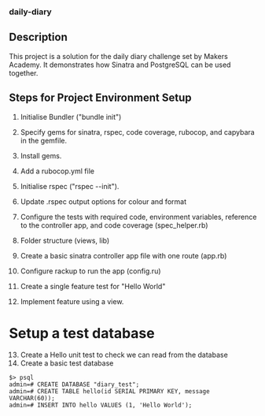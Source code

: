 ### daily-diary

## Description

This project is a solution for the daily diary challenge set by Makers Academy. It demonstrates how Sinatra and PostgreSQL can be used together.

## Steps for Project Environment Setup

1) Initialise Bundler ("bundle init")
2) Specify gems for sinatra, rspec, code coverage, rubocop, and capybara in the gemfile.
3) Install gems.
4) Add a rubocop.yml file

5) Initialise rspec ("rspec --init").
6) Update .rspec output options for colour and format
7) Configure the tests with required code, environment variables, reference to the controller app, and code coverage (spec_helper.rb)

8) Folder structure (views, lib)

9) Create a basic sinatra controller app file with one route (app.rb)
10) Configure rackup to run the app (config.ru)
11) Create a single feature test for "Hello World"
12) Implement feature using a view.

# Setup a test database

13) Create a Hello unit test to check we can read from the database
14) Create a basic test database
```
$> psql
admin=# CREATE DATABASE "diary_test";
admin=# CREATE TABLE hello(id SERIAL PRIMARY KEY, message VARCHAR(60));
admin=# INSERT INTO hello VALUES (1, 'Hello World');
```
